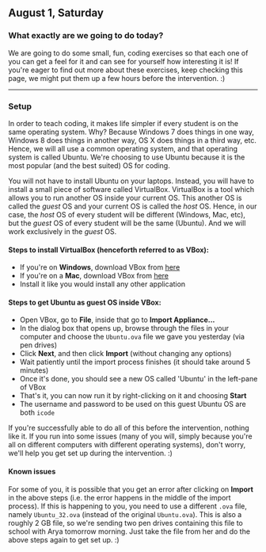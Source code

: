 August 1, Saturday
------------------
### What exactly are we going to do today? 

We are going to do some small, fun, coding exercises so that each one of you
can get a feel for it and can see for yourself how interesting it is! If you're
eager to find out more about these exercises, keep checking this page, we might
put them up a few hours before the intervention. :)

---

### Setup

In order to teach coding, it makes life simpler if every student is on the same
operating system. Why? Because Windows 7 does things in one way, Windows 8 does
things in another way, OS X does things in a third way, etc. Hence, we will all
use a common operating system, and that operating system is called Ubuntu.
We're choosing to use Ubuntu because it is the most popular (and the best
suited) OS for coding. 

You will not have to install Ubuntu on your laptops. Instead, you will have to
install a small piece of software called VirtualBox. VirtualBox is a tool which
allows you to run another OS inside your current OS. This another OS is
called the *guest* OS and your current OS is called the *host* OS. Hence, in
our case, the *host* OS of every student will be different (Windows, Mac, etc),
but the *guest* OS of every student will be the same (Ubuntu). And we will work
exclusively in the *guest* OS. 

#### Steps to install VirtualBox (henceforth referred to as VBox):

- If you're on **Windows**, download VBox from [here][win]
- If you're on a **Mac**, download VBox from [here][mac]
- Install it like you would install any other application

#### Steps to get Ubuntu as guest OS inside VBox:

- Open VBox, go to **File**, inside that go to **Import Appliance...**
- In the dialog box that opens up, browse through the files in your computer
  and choose the `Ubuntu.ova` file we gave you yesterday (via pen drives)
- Click **Next**, and then click **Import** (without changing any options)
- Wait patiently until the import process finishes (it should take around 5
  minutes)
- Once it's done, you should see a new OS called 'Ubuntu' in the left-pane of
  VBox
- That's it, you can now run it by right-clicking on it and choosing **Start**
- The username and password to be used on this guest Ubuntu OS are both `icode`

If you're successfully able to do all of this before the intervention, nothing
like it. If you run into some issues (many of you will, simply because you're
all on different computers with different operating systems), don't worry,
we'll help you get set up during the intervention. :)

#### Known issues

For some of you, it is possible that you get an error after
clicking on **Import** in the above steps (i.e. the error happens in the middle
of the import process). If this is happening to you, you need to use a
different `.ova` file, namely `Ubuntu_32.ova` (instead of the original
`Ubuntu.ova`). This is also a roughly 2 GB file, so we're sending two pen
drives containing this file to school with Arya tomorrow morning. Just take the
file from her and do the above steps again to get set up. :)

[win]: http://download.virtualbox.org/virtualbox/5.0.0/VirtualBox-5.0.0-101573-Win.exe
[mac]: http://download.virtualbox.org/virtualbox/5.0.0/VirtualBox-5.0.0-101573-OSX.dmg
